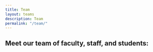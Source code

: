 ```yaml
---
title: Team
layout: teams
description: Team
permalink: "/team/"
---
```


## Meet our team of faculty, staff, and students:


